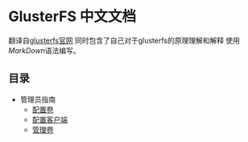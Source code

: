 # GlusterFS 中文文档
翻译自[glusterfs官网](https://docs.gluster.org)
同时包含了自己对于glusterfs的原理理解和解释
使用*MarkDown*语法编写。

## 目录 
+ 管理员指南
  + [配置卷](./Chapter-settingUpVolumes.md)
  + [配置客户端](./Chapter-settingUpClients.md)
  + [管理卷](./Chapter-managingVolumes.md)